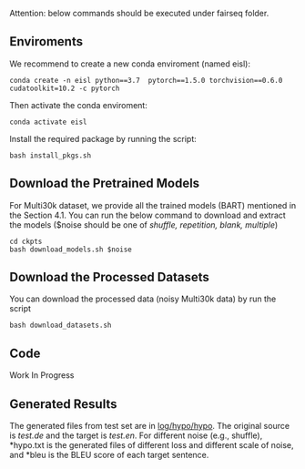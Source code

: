 Attention: below commands should be executed under fairseq folder.
## Enviroments
We recommend to create a new conda enviroment (named eisl):
```shell
conda create -n eisl python==3.7  pytorch==1.5.0 torchvision==0.6.0 cudatoolkit=10.2 -c pytorch

```
Then activate the conda enviroment:
```shell
conda activate eisl
```
Install the required package by running the script:
```shell
bash install_pkgs.sh
```

## Download the Pretrained Models
For Multi30k dataset, we provide all the trained models (BART) mentioned in the Section 4.1. You can run the below command to download and extract the models ($noise should be one of *shuffle, repetition, blank, multiple*)
```shell
cd ckpts 
bash download_models.sh $noise
```

## Download the Processed Datasets 
You can download the processed data (noisy Multi30k data) by run the script
```shell
bash download_datasets.sh
```

## Code
Work In Progress

## Generated Results
The generated files from test set are in [log/hypo/hypo](log/hypo/hypo). The original source is *test.de* and the target is *test.en*. For different noise (e.g., shuffle), \*hypo.txt is the generated files of different loss and different scale of noise, and \*bleu is the BLEU score of each target sentence.

